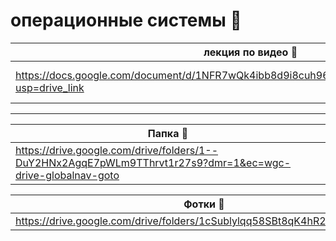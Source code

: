 # операционные системы 🌵
| лекция по видео 👻 | методичка по GIMP 👻 | методичка по REDOS 👻 |
| ---------| :--------:| :-----------:|
| https://docs.google.com/document/d/1NFR7wQk4ibb8d9i8cuh96ELtTWZaZFLBc6fplBsBCoQ/edit?usp=drive_link | https://docs.google.com/document/d/17S1nSdnbK0Fn-7z0nnne0gT523d6fxQuqThkO_TQKUk/edit?usp=drive_link | https://docs.google.com/document/d/1mMQK7oGspg9VuyCwGCE6yIUy9cyzw-eKf5zqI72bFGA/edit?usp=drive_link |
----
| Папка 👻|
| -----------|
| https://drive.google.com/drive/folders/1--DuY2HNx2AgqE7pWLm9TThrvt1r27s9?dmr=1&ec=wgc-drive-globalnav-goto |

| Фотки 👻|
| -----------|
| https://drive.google.com/drive/folders/1cSublylqq58SBt8qK4hR2qf_6Bw7mI5C |
